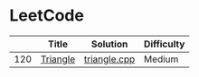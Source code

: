 LeetCode
========

| | Title | Solution | Difficulty |
|---| ----- | -------- | ---------- |
|120|[Triangle](https://leetcode.com/problems/triangle/description)|[triangle.cpp](Triangle/triangle.cpp)|Medium|
